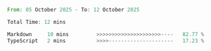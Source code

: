 <!--START_SECTION:waka-->

```rust
From: 05 October 2025 - To: 12 October 2025

Total Time: 12 mins

Markdown     10 mins         >>>>>>>>>>>>>>>>>>>>>----   82.77 %
TypeScript   2 mins          >>>>---------------------   17.23 %
```

<!--END_SECTION:waka-->
